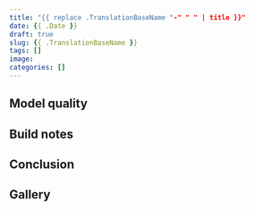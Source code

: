 ```yaml
---
title: "{{ replace .TranslationBaseName "-" " " | title }}"
date: {{ .Date }}
draft: true
slug: {{ .TranslationBaseName }}
tags: []
image: 
categories: []
---
```


## Model quality

## Build notes

## Conclusion

## Gallery
